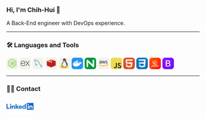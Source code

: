 ### Hi, I'm Chih-Hui 🙂

A Back-End engineer with DevOps experience.

***
### 🛠 Languages and Tools
<html>
  <div>    
    <img src="/img/NodeJS-Light.svg" alt="NodeJS icon" width="30" height="30">
    <img src="/img/ExpressJS-Light.svg" alt="Express icon" width="30" height="30">
    <img src="/img/MySQL-Light.svg" alt="MySQL icon" width="30" height="30">
    <img src="/img/Redis-Light.svg" alt="Redis icon" width="30" height="30">
    <img src="/img/Linux-Light.svg" alt="Linux icon" width="30" height="30">
    <img src="/img/Docker.svg" alt="Docker icon" width="30" height="30">
    <img src="/img/Nginx.svg" alt="nginx icon" width="30" height="30">
    <img src="/img/AWS-Light.svg" alt="AWS icon" width="30" height="30">
    <img src="/img/JavaScript.svg" alt="Javascript icon" width="30" height="30">
    <img src="/img/HTML.svg" alt="HTML icon" width="30" height="30">
    <img src="/img/CSS.svg" alt="CSS icon" width="30" height="30">
    <img src="/img/JQuery.svg" alt="jQuery icon" width="30" height="30">
    <img src="/img/Bootstrap.svg" alt="Bootstrap icon" width="30" height="30">
  </div>
</html>

***

### 🏃‍♀️ Contact
<html>
  <div>
    <a href="https://www.linkedin.com/in/chihhui-wang/">
      <img src="/img/LinkedIn-logo.png" height="40">
    </a>
  </div>
</html>
